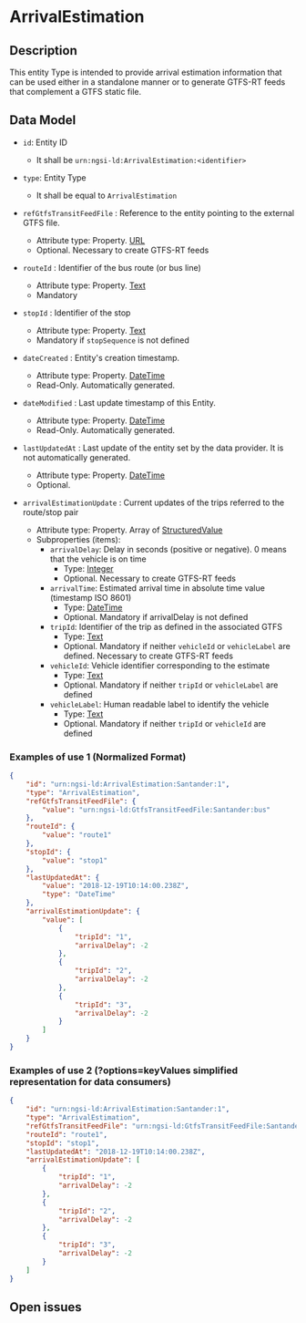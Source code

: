 # ArrivalEstimation

## Description

This entity Type is intended to provide arrival estimation information that can
be used either in a standalone manner or to generate GTFS-RT feeds that
complement a GTFS static file.

## Data Model

-   `id`: Entity ID

    -   It shall be `urn:ngsi-ld:ArrivalEstimation:<identifier>`

-   `type`: Entity Type

    -   It shall be equal to `ArrivalEstimation`

-   `refGtfsTransitFeedFile` : Reference to the entity pointing to the external
    GTFS file.

    -   Attribute type: Property. [URL](https://schema.org/URL)
    -   Optional. Necessary to create GTFS-RT feeds

-   `routeId` : Identifier of the bus route (or bus line)

    -   Attribute type: Property. [Text](https://schema.org/Text)
    -   Mandatory

-   `stopId` : Identifier of the stop

    -   Attribute type: Property. [Text](https://schema.org/Text)
    -   Mandatory if `stopSequence` is not defined

-   `dateCreated` : Entity's creation timestamp.

    -   Attribute type: Property. [DateTime](https://schema.org/DateTime)
    -   Read-Only. Automatically generated.

-   `dateModified` : Last update timestamp of this Entity.

    -   Attribute type: Property. [DateTime](https://schema.org/DateTime)
    -   Read-Only. Automatically generated.

-   `lastUpdatedAt` : Last update of the entity set by the data provider. It is
    not automatically generated.

    -   Attribute type: Property. [DateTime](https://schema.org/DateTime)
    -   Optional.

-   `arrivalEstimationUpdate` : Current updates of the trips referred to the
    route/stop pair
    -   Attribute type: Property. Array of
        [StructuredValue](https://schema.org/StructuredValue)
    -   Subproperties (items):
        -   `arrivalDelay`: Delay in seconds (positive or negative). 0 means
            that the vehicle is on time
            -  Type: [Integer](https://schema.org/Integer)
            -  Optional. Necessary to create GTFS-RT feeds
        -   `arrivalTime`: Estimated arrival time in absolute time value
            (timestamp ISO 8601)
            -  Type: [DateTime](https://schema.org/DateTime)
            -  Optional. Mandatory if arrivalDelay is not defined
        -   `tripId`: Identifier of the trip as defined in the associated GTFS
            -   Type: [Text](https://schema.org/Text)
            -  Optional. Mandatory if neither `vehicleId` or `vehicleLabel` are defined. Necessary to create GTFS-RT feeds
        -   `vehicleId`: Vehicle identifier corresponding to the estimate
            -   Type: [Text](https://schema.org/Text)
            -  Optional. Mandatory if neither `tripId` or `vehicleLabel` are defined
        -   `vehicleLabel`: Human readable label to identify the vehicle
            -  Type: [Text](https://schema.org/Text)
            -  Optional. Mandatory if neither `tripId` or `vehicleId` are defined


### Examples of use 1 (Normalized Format)

```json
{
    "id": "urn:ngsi-ld:ArrivalEstimation:Santander:1",
    "type": "ArrivalEstimation",
    "refGtfsTransitFeedFile": {
        "value": "urn:ngsi-ld:GtfsTransitFeedFile:Santander:bus"
    },
    "routeId": {
        "value": "route1"
    },
    "stopId": {
        "value": "stop1"
    },
    "lastUpdatedAt": {
        "value": "2018-12-19T10:14:00.238Z",
        "type": "DateTime"
    },
    "arrivalEstimationUpdate": {
        "value": [
            {
                "tripId": "1",
                "arrivalDelay": -2
            },
            {
                "tripId": "2",
                "arrivalDelay": -2
            },
            {
                "tripId": "3",
                "arrivalDelay": -2
            }
        ]
    }
}
```

### Examples of use 2 (?options=keyValues simplified representation for data consumers)

```json
{
    "id": "urn:ngsi-ld:ArrivalEstimation:Santander:1",
    "type": "ArrivalEstimation",
    "refGtfsTransitFeedFile": "urn:ngsi-ld:GtfsTransitFeedFile:Santander:bus",
    "routeId": "route1",
    "stopId": "stop1",
    "lastUpdatedAt": "2018-12-19T10:14:00.238Z",
    "arrivalEstimationUpdate": [
        {
            "tripId": "1",
            "arrivalDelay": -2
        },
        {
            "tripId": "2",
            "arrivalDelay": -2
        },
        {
            "tripId": "3",
            "arrivalDelay": -2
        }
    ]
}
```

## Open issues
